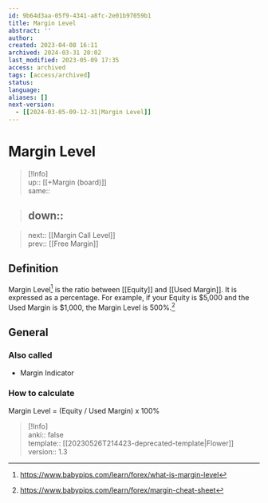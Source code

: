 ```yaml
---
id: 9b64d3aa-05f9-4341-a8fc-2e01b97059b1
title: Margin Level
abstract: ''
author: 
created: 2023-04-08 16:11
archived: 2024-03-31 20:02
last_modified: 2023-05-09 17:35
access: archived
tags: [access/archived]
status: 
language: 
aliases: []
next-version:
  - [[2024-03-05-09-12-31|Margin Level]]
---
```


# Margin Level

> [!Info]  
> up:: [[+Margin (board)]]  
> same::  
>

> down::
> ---  

>
> next:: [[Margin Call Level]]  
> prev:: [[Free Margin]]

## Definition

Margin Level[^1] is the ratio between [[Equity]] and [[Used Margin]]. It is expressed as a percentage. For example, if your Equity is $5,000 and the Used Margin is $1,000, the Margin Level is 500%.[^2]

## General

### Also called

- Margin Indicator

### How to calculate

Margin Level = (Equity / Used Margin) x 100%

> [!Info]  
> anki:: false  
> template:: [[20230526T214423-deprecated-template|Flower]]  
> version:: 1.3

[^1]: <https://www.babypips.com/learn/forex/what-is-margin-level>
[^2]: <https://www.babypips.com/learn/forex/margin-cheat-sheet>
